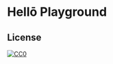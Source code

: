 # Hellō Playground

## License
<a href="LICENSE">![CC0](https://cdn.hello.coop/images/cc-zero.svg)</a>
